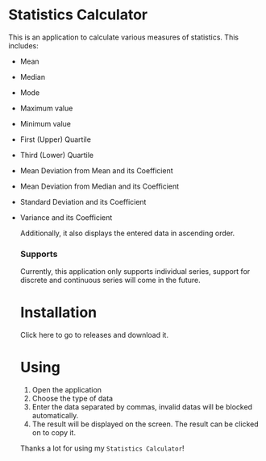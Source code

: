 # Statistics Calculator
This is an application to calculate various measures of statistics. This includes:
- Mean
- Median
- Mode
- Maximum value
- Minimum value
- First (Upper) Quartile
- Third (Lower) Quartile
- Mean Deviation from Mean and its Coefficient
- Mean Deviation from Median and its Coefficient
- Standard Deviation and its Coefficient
- Variance and its Coefficient

  Additionally, it also displays the entered data in ascending order.

  ### Supports
  Currently, this application only supports individual series, support for discrete and continuous series will come in the future.

  # Installation
  Click here to go to releases and download it.

  # Using
  1. Open the application
  2. Choose the type of data
  3. Enter the data separated by commas, invalid datas will be blocked automatically.
  4. The result will be displayed on the screen. The result can be clicked on to copy it.
 
  Thanks a lot for using my `Statistics Calculator`!
